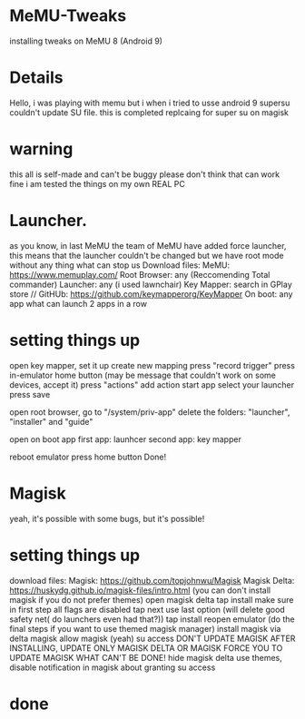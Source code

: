 # MeMU-Tweaks
installing tweaks on MeMU 8 (Android 9)

# Details
Hello, i was playing with memu but i when i tried to usse android 9 supersu couldn't update SU file.
this is completed replcaing for super su on magisk

# warning
this all is self-made and can't be buggy
please don't think that can work fine
i am tested the things on my own REAL PC


# Launcher.
as you know, in last MeMU the team of MeMU have added force launcher, this means that the launcher couldn't be changed
but we have root mode without any thing what can stop us
Download files:
MeMU: https://www.memuplay.com/
Root Browser: any (Reccomending Total commander)
Launcher: any (i used lawnchair)
Key Mapper: search in GPlay store // GitHUb: https://github.com/keymapperorg/KeyMapper
On boot: any app what can launch 2 apps in a row

# setting things up
open key mapper, set it up
create new mapping
press "record trigger"
press in-emulator home button
(may be message that couldn't work on some devices, accept it)
press "actions"
add action
start app
select your launcher
press save


open root browser, go to "/system/priv-app"
delete the folders: "launcher", "installer" and "guide"


open on boot app
first app: launhcer
second app: key mapper


reboot emulator
press home button
Done!

# Magisk
yeah, it's possible with some bugs, but it's possible!

# setting things up
download files:
Magisk: https://github.com/topjohnwu/Magisk
Magisk Delta: https://huskydg.github.io/magisk-files/intro.html
(you can don't install magisk if you do not prefer themes)
open magisk delta
tap install
make sure in first step all flags are disabled
tap next
use last option (will delete good safety net( do launchers even had that?))
tap install
reopen emulator
(do the final steps if you want to use themed magisk manager)
install magisk
via delta magisk allow magisk (yeah) su access
DON'T UPDATE MAGISK AFTER INSTALLING, UPDATE ONLY MAGISK DELTA OR MAGISK FORCE YOU TO UPDATE MAGISK WHAT CAN'T BE DONE!
hide magisk delta
use themes, disable notification in magisk about granting su access

# done


